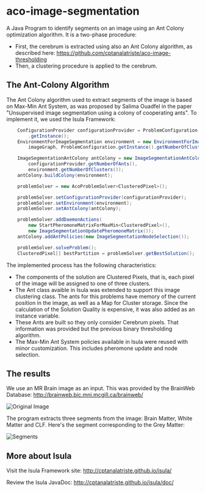 # aco-image-segmentation
A Java Program to identify segments on an image using an Ant Colony optimization algorithm. It is a two-phase procedure:

* First, the cerebrum is extracted using also an Ant Colony algorithm, as described here: https://github.com/cptanalatriste/aco-image-thresholding
* Then, a clustering procedure is applied to the cerebrum.


The Ant-Colony Algorithm
------------------------
The Ant Colony algorithm used to extract segments of the image is based on Max-Min Ant System, as was proposed by Salima Ouadfel in the paper "Unsupervised image segmentation using a colony of cooperating ants".  To implement it, we used the Isula Framework:

```java
    ConfigurationProvider configurationProvider = ProblemConfiguration
        .getInstance();
    EnvironmentForImageSegmentation environment = new EnvironmentForImageSegmentation(
        imageGraph, ProblemConfiguration.getInstance().getNumberOfClusters());

    ImageSegmentationAntColony antColony = new ImageSegmentationAntColony(
        configurationProvider.getNumberOfAnts(),
        environment.getNumberOfClusters());
    antColony.buildColony(environment);

    problemSolver = new AcoProblemSolver<ClusteredPixel>();

    problemSolver.setConfigurationProvider(configurationProvider);
    problemSolver.setEnvironment(environment);
    problemSolver.setAntColony(antColony);

    problemSolver.addDaemonActions(
        new StartPheromoneMatrixForMaxMin<ClusteredPixel>(),
        new ImageSegmentationUpdatePheromoneMatrix());
    antColony.addAntPolicies(new ImageSegmentationNodeSelection());

    problemSolver.solveProblem();
    ClusteredPixel[] bestPartition = problemSolver.getBestSolution();
```
The implemented process has the following characteristics:
* The components of the solution are Clustered Pixels, that is, each pixel of the image will be assigned to one of three clusters.
* The Ant class avaible in Isula was extended to support this image clustering class. The ants for this problems have memory of the current position in the image, as well as a Map for Cluster storage. Since the calculation of the Solution Quality is expensive, it was also added as an instance variable.
* These Ants  are built so they only consider Cerebrum pixels. That information was provided but the previous binary thresholding algorithm.
* The Max-Min Ant System policies available in Isula were reused with minor customization. This includes pheromone update and node selection.

The results 
-----------
We use an MR Brain image as an input. This was provided by the BrainWeb Database: http://brainweb.bic.mni.mcgill.ca/brainweb/

![Original Image](https://raw.githubusercontent.com/cptanalatriste/aco-image-thresholding/master/inputImg/19952transverse2_64.gif)

The program extracts three segments from the image: Brain Matter, White Matter and CLF. Here's the segment corresponding to the Grey Matter:

![Segments](https://raw.githubusercontent.com/cptanalatriste/aco-image-segmentation/master/outputImg/2_19952transverse2_64_cluster.bmp)

More about Isula
----------------
Visit the Isula Framework site: http://cptanalatriste.github.io/isula/

Review the Isula JavaDoc: http://cptanalatriste.github.io/isula/doc/
